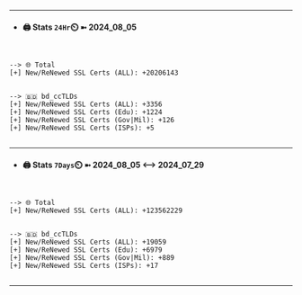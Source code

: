 

---
- #### 🖨️ **Stats** `24Hr`⏲️ ➼ 2024_08_05
```console


--> 🌐 Total
[+] New/ReNewed SSL Certs (ALL): +20206143


--> 🇧🇩 bd_ccTLDs
[+] New/ReNewed SSL Certs (ALL): +3356
[+] New/ReNewed SSL Certs (Edu): +1224
[+] New/ReNewed SSL Certs (Gov|Mil): +126
[+] New/ReNewed SSL Certs (ISPs): +5


```

---
- #### 🖨️ **Stats** `7Days`⏲️ ➼ 2024_08_05 <--> 2024_07_29
```console


--> 🌐 Total
[+] New/ReNewed SSL Certs (ALL): +123562229


--> 🇧🇩 bd_ccTLDs
[+] New/ReNewed SSL Certs (ALL): +19059
[+] New/ReNewed SSL Certs (Edu): +6979
[+] New/ReNewed SSL Certs (Gov|Mil): +889
[+] New/ReNewed SSL Certs (ISPs): +17


```

---

